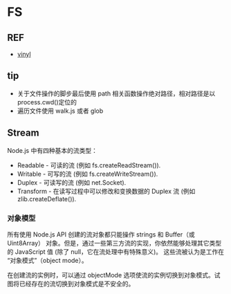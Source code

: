 # FS

## REF
- [vinyl](https://github.com/gulpjs/vinyl)
## tip
- 关于文件操作的脚步最后使用 path 相关函数操作绝对路径，相对路径是以 process.cwd()定位的
- 遍历文件使用 walk.js 或者 glob

## Stream
Node.js 中有四种基本的流类型：

- Readable - 可读的流 (例如 fs.createReadStream()).
- Writable - 可写的流 (例如 fs.createWriteStream()).
- Duplex - 可读写的流 (例如 net.Socket).
- Transform - 在读写过程中可以修改和变换数据的 Duplex 流 (例如 zlib.createDeflate()).
### 对象模型
所有使用 Node.js API 创建的流对象都只能操作 strings 和 Buffer（或 Uint8Array） 对象。但是，通过一些第三方流的实现，你依然能够处理其它类型的 JavaScript 值 (除了 null，它在流处理中有特殊意义)。 这些流被认为是工作在 “对象模式”（object mode）。

在创建流的实例时，可以通过 objectMode 选项使流的实例切换到对象模式。试图将已经存在的流切换到对象模式是不安全的。